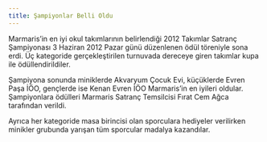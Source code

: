 ```yaml
---
title: Şampiyonlar Belli Oldu
---
```


Marmaris’in en iyi okul takımlarının belirlendiği 2012 Takımlar Satranç Şampiyonası 3 Haziran 2012 Pazar günü düzenlenen ödül töreniyle sona erdi. Üç kategoride gerçekleştirilen turnuvada dereceye giren takımlar kupa ile ödüllendirildiler.

Şampiyona sonunda miniklerde Akvaryum Çocuk Evi, küçüklerde Evren Paşa İÖO, gençlerde ise Kenan Evren İÖO Marmaris’in en iyileri oldular.  
Şampiyonlara ödülleri Marmaris Satranç Temsilcisi Fırat Cem Ağca tarafından verildi.

Ayrıca her kategoride masa birincisi olan sporculara hediyeler verilirken minikler grubunda yarışan tüm sporcular madalya kazandılar.  
